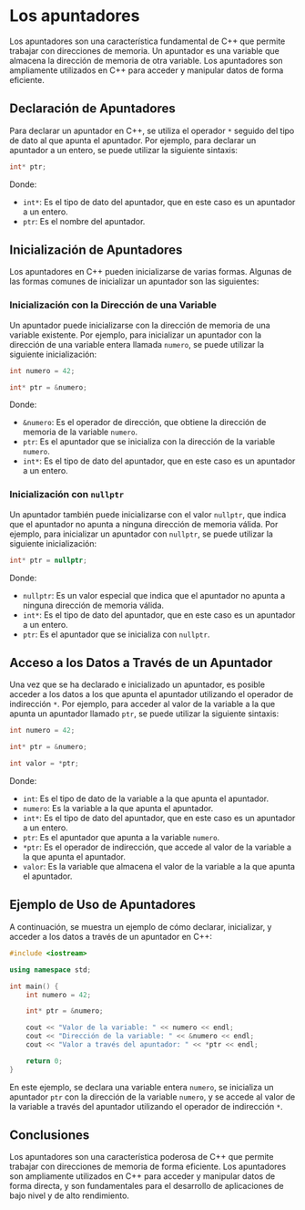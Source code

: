 # Los apuntadores

Los apuntadores son una característica fundamental de C++ que permite trabajar con direcciones de memoria. Un apuntador
es una variable que almacena la dirección de memoria de otra variable. Los apuntadores son ampliamente utilizados en C++
para acceder y manipular datos de forma eficiente.

## Declaración de Apuntadores

Para declarar un apuntador en C++, se utiliza el operador `*` seguido del tipo de dato al que apunta el apuntador. Por
ejemplo, para declarar un apuntador a un entero, se puede utilizar la siguiente sintaxis:

```c++
int* ptr;
```

Donde:

- `int*`: Es el tipo de dato del apuntador, que en este caso es un apuntador a un entero.
- `ptr`: Es el nombre del apuntador.

## Inicialización de Apuntadores

Los apuntadores en C++ pueden inicializarse de varias formas. Algunas de las formas comunes de inicializar un apuntador
son las siguientes:

### Inicialización con la Dirección de una Variable

Un apuntador puede inicializarse con la dirección de memoria de una variable existente. Por ejemplo, para inicializar un
apuntador con la dirección de una variable entera llamada `numero`, se puede utilizar la siguiente inicialización:

```c++
int numero = 42;

int* ptr = &numero;
```

Donde:

- `&numero`: Es el operador de dirección, que obtiene la dirección de memoria de la variable `numero`.
- `ptr`: Es el apuntador que se inicializa con la dirección de la variable `numero`.
- `int*`: Es el tipo de dato del apuntador, que en este caso es un apuntador a un entero.

### Inicialización con `nullptr`

Un apuntador también puede inicializarse con el valor `nullptr`, que indica que el apuntador no apunta a ninguna
dirección de memoria válida. Por ejemplo, para inicializar un apuntador con `nullptr`, se puede utilizar la siguiente
inicialización:

```c++
int* ptr = nullptr;
```

Donde:

- `nullptr`: Es un valor especial que indica que el apuntador no apunta a ninguna dirección de memoria válida.
- `int*`: Es el tipo de dato del apuntador, que en este caso es un apuntador a un entero.
- `ptr`: Es el apuntador que se inicializa con `nullptr`.

## Acceso a los Datos a Través de un Apuntador

Una vez que se ha declarado e inicializado un apuntador, es posible acceder a los datos a los que apunta el apuntador
utilizando el operador de indirección `*`. Por ejemplo, para acceder al valor de la variable a la que apunta un
apuntador
llamado `ptr`, se puede utilizar la siguiente sintaxis:

```c++
int numero = 42;

int* ptr = &numero;

int valor = *ptr;
```

Donde:

- `int`: Es el tipo de dato de la variable a la que apunta el apuntador.
- `numero`: Es la variable a la que apunta el apuntador.
- `int*`: Es el tipo de dato del apuntador, que en este caso es un apuntador a un entero.
- `ptr`: Es el apuntador que apunta a la variable `numero`.
- `*ptr`: Es el operador de indirección, que accede al valor de la variable a la que apunta el apuntador.
- `valor`: Es la variable que almacena el valor de la variable a la que apunta el apuntador.

## Ejemplo de Uso de Apuntadores

A continuación, se muestra un ejemplo de cómo declarar, inicializar, y acceder a los datos a través de un apuntador en
C++:

```c++
#include <iostream>

using namespace std;

int main() {
    int numero = 42;

    int* ptr = &numero;

    cout << "Valor de la variable: " << numero << endl;
    cout << "Dirección de la variable: " << &numero << endl;
    cout << "Valor a través del apuntador: " << *ptr << endl;

    return 0;
}
```

En este ejemplo, se declara una variable entera `numero`, se inicializa un apuntador `ptr` con la dirección de la
variable `numero`, y se accede al valor de la variable a través del apuntador utilizando el operador de
indirección `*`.

## Conclusiones

Los apuntadores son una característica poderosa de C++ que permite trabajar con direcciones de memoria de forma
eficiente. Los apuntadores son ampliamente utilizados en C++ para acceder y manipular datos de forma directa, y son
fundamentales para el desarrollo de aplicaciones de bajo nivel y de alto rendimiento.
